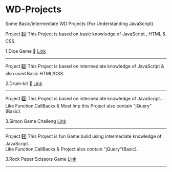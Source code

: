 # WD-Projects
Some Basic/intermediate WD Projects (For Understanding JavaScript)

Project 1️⃣ 
This Project is based on basic knowledge of JavaScript , HTML & CSS.

1.Dice Game 🎲 <a href="https://pranitpatil03.github.io/WD-Projects/Dicee%20Challenge/dicee.html">Link</a>

--------------------------------------------------------------------------------------------

Project 2️⃣
This Project is based on intermediate knowledge of JavaScript & also used Basic HTML/CSS.

2.Drum-kit 🥁 <a href="https://pranitpatil03.github.io/WD-Projects/Drum%20Kit/index.html">Link</a>

--------------------------------------------------------------------------------------------


Project 3️⃣
This Project is based on intermediate knowledge of JavaScript...<br>
Like Function,CallBacks & Most Imp 
this Project also contain "jQuery"(Basic).

3.Simon Game Challeng <a href="https://pranitpatil03.github.io/WD-Projects/Simon%20Game%20Challenge/index.html">Link</a>

--------------------------------------------------------------------------------------------

Project 4️⃣
This Project is fun Game bulid using intermediate knowledge of JavaScript...<br>
Like Function,CallBacks & Project also contain "jQuery"(Basic).

3.Rock Paper Scissors Game <a href="https://pranitpatil03.github.io/WD-Projects/Rock%20Paper%20Scissors%20Game/">Link</a>

--------------------------------------------------------------------------------------------

